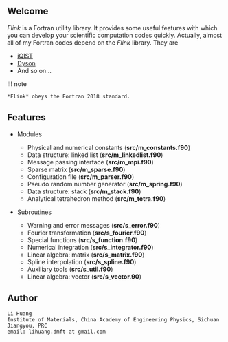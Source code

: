## Welcome

*Flink* is a Fortran utility library. It provides some useful features with which you can develop your scientific computation codes quickly. Actually, almost all of my Fortran codes depend on the *Flink* library. They are

* [iQIST](https://github.com/huangli712/iqist)
* [Dyson](https://github.com/huangli712/dyson)
* And so on...

!!! note

    *Flink* obeys the Fortran 2018 standard. 

## Features

* Modules
    * Physical and numerical constants (**src/m_constants.f90**)
    * Data structure: linked list (**src/m_linkedlist.f90**)
    * Message passing interface (**src/m_mpi.f90**)
    * Sparse matrix (**src/m_sparse.f90**)
    * Configuration file (**src/m_parser.f90**)
    * Pseudo random number generator (**src/m_spring.f90**)
    * Data structure: stack (**src/m_stack.f90**)
    * Analytical tetrahedron method (**src/m_tetra.f90**)

* Subroutines
    * Warning and error messages (**src/s_error.f90**)
    * Fourier transformation (**src/s_fourier.f90**)
    * Special functions (**src/s_function.f90**)
    * Numerical integration (**src/s_integrator.f90**)
    * Linear algebra: matrix (**src/s_matrix.f90**)
    * Spline interpolation (**src/s_spline.f90**)
    * Auxiliary tools (**src/s_util.f90**)
    * Linear algebra: vector (**src/s_vector.90**)

## Author

```text
Li Huang
Institute of Materials, China Academy of Engineering Physics, Sichuan Jiangyou, PRC
email: lihuang.dmft at gmail.com
```

